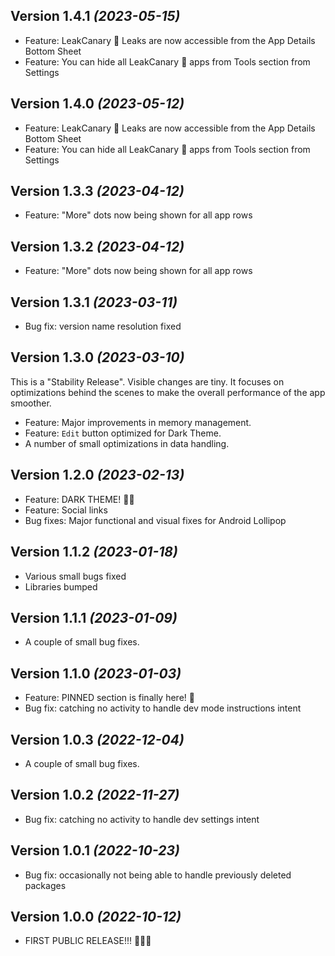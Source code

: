 Version 1.4.1 *(2023-05-15)*
-----------------------------------

* Feature: LeakCanary 🐤 Leaks are now accessible from the App Details Bottom Sheet
* Feature: You can hide all LeakCanary 🐤 apps from Tools section from Settings

Version 1.4.0 *(2023-05-12)*
-----------------------------------

* Feature: LeakCanary 🐤 Leaks are now accessible from the App Details Bottom Sheet
* Feature: You can hide all LeakCanary 🐤 apps from Tools section from Settings

Version 1.3.3 *(2023-04-12)*
-----------------------------------

* Feature: "More" dots now being shown for all app rows

Version 1.3.2 *(2023-04-12)*
-----------------------------------

* Feature: "More" dots now being shown for all app rows

Version 1.3.1 *(2023-03-11)*
-----------------------------------

* Bug fix: version name resolution fixed

Version 1.3.0 *(2023-03-10)*
-----------------------------------

This is a "Stability Release".
Visible changes are tiny. It focuses on optimizations behind the scenes to make the overall performance of the app smoother.

* Feature: Major improvements in memory management.
* Feature: `Edit` button optimized for Dark Theme.
* A number of small optimizations in data handling.

Version 1.2.0 *(2023-02-13)*
-----------------------------------

* Feature: DARK THEME! 🌚🌝
* Feature: Social links
* Bug fixes: Major functional and visual fixes for Android Lollipop

Version 1.1.2 *(2023-01-18)*
-----------------------------------

* Various small bugs fixed
* Libraries bumped

Version 1.1.1 *(2023-01-09)*
-----------------------------------

* A couple of small bug fixes.

Version 1.1.0 *(2023-01-03)*
-----------------------------------

* Feature: PINNED section is finally here! 🕺
* Bug fix: catching no activity to handle dev mode instructions intent

Version 1.0.3 *(2022-12-04)*
-----------------------------------

* A couple of small bug fixes.

Version 1.0.2 *(2022-11-27)*
-----------------------------------

* Bug fix: catching no activity to handle dev settings intent

Version 1.0.1 *(2022-10-23)*
-----------------------------------

* Bug fix: occasionally not being able to handle previously deleted packages

Version 1.0.0 *(2022-10-12)*
-----------------------------------

* FIRST PUBLIC RELEASE!!! 🎉🎉🎉
